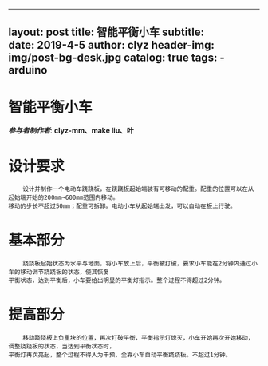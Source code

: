 
---
layout:     post
title:      智能平衡小车
subtitle:   
date:       2019-4-5
author:     clyz
header-img: img/post-bg-desk.jpg
catalog: 	 true
tags:
    - arduino
---

# 智能平衡小车  

___参与者制作者___: __clyz-mm、make liu、叶__  

# 设计要求  

        设计并制作一个电动车跷跷板，在跷跷板起始端装有可移动的配重。配重的位置可以在从起始端开始的200mm~600mm范围内移动。
    移动的步长不超过50mm；配重可拆卸。电动小车从起始端出发，可以自动在板上行驶。

# 基本部分  
        
        跷跷板起始状态为水平与地面，将小车放上后，平衡被打破，要求小车能在2分钟内通过小车的移动调节跷跷板的状态，使其恢复
    平衡状态，达到平衡后，小车要给出明显的平衡灯指示。整个过程不得超过2分钟。
    
# 提高部分

        移动跷跷板上负重块的位置，再次打破平衡，平衡指示灯熄灭，小车开始再次开始移动，调整跷跷板的状态，当达到平衡状态时，
    平衡灯再次亮起，整个过程不得人为干预，全靠小车自动平衡跷跷板。不超过1分钟。
        
